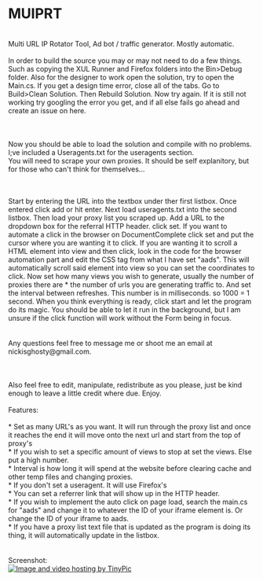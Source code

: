 # MUIPRT
<br>Multi URL IP Rotator Tool, Ad bot / traffic generator. Mostly automatic. 
<Br>
<br>
In order to build the source you may or may not need to do a few things. Such as copying the XUL Runner and Firefox folders into the Bin>Debug folder. Also for the designer to work open the solution, try to open the Main.cs. If you get a design time error, close all of the tabs. Go to Build>Clean Solution. Then Rebuild Solution. Now try again. If it is still not working try googling the error you get, and if all else fails go ahead and create an issue on here.<br><bR>
<br>
<br>Now you should be able to load the solution and compile with no problems. I;ve included a Useragents.txt for the useragents section.
<br>You will need to scrape your own proxies. It should be self explanitory, but for those who can't think for themselves...<br>

<br>
<br>Start by entering the URL into the textbox under ther first listbox. Once entered click add or hit enter. Next load useragents.txt into
the second listbox. Then load your proxy list you scraped up. Add a URL to the dropdown box for the referral HTTP header. click set.
If you want to automate a click in the browser on DocumentComplete click set and put the cursor where you are wanting it to click. If 
you are wanting it to scroll a HTML element into view and then click, look in the code for the browser automation part and edit the 
CSS tag from what I have set "aads". This will automatically scroll said element into view so you can set the coordinates to click.
Now set how many views you wish to generate, usually the number of proxies there are * the number of urls you are generating traffic to.
And set the interval between refreshes. This number is in milliseconds. so 1000 = 1 second. When you think everything is ready, click
start and let the program do its magic. You should be able to let it run in the background, but I am unsure if the click function will
work without the Form being in focus.<br>
<br>
<Br>
Any questions feel free to message me or shoot me an email at nickisghosty@gmail.com.
<bR>
<br>
<br>
<br>
Also feel free to edit, manipulate, redistribute as you please, just be kind enough to leave a little credit where due. Enjoy.
<br>
<br>
Features:
<Br>
<br>
* Set as many URL's as you want. It will run through the proxy list and once it reaches the end it will move onto the next url and start from the top of proxy's
<br>
* If you wish to set a specific amount of views to stop at set the views. Else put a high number.
<br>
* Interval is how long it will spend at the website before clearing cache and other temp files and changing proxies.
<br>
* If you don't set a useragent. It will use Firefox's
<br>
* You can set a referrer link that will show up in the HTTP header.
<Br>
* If you wish to implement the auto click on page load, search the main.cs for "aads" and change it to whatever the ID of your iframe element is. Or change the ID of your iframe to aads.
<br>
* If you have a proxy list text file that is updated as the program is doing its thing, it will automatically update in the listbox.
<br>

<Br>
<Br>
Screenshot:
<Br>
<a href="http://tinypic.com?ref=sops1g" target="_blank"><img src="http://i64.tinypic.com/sops1g.png" border="0" alt="Image and video hosting by TinyPic"></a>
